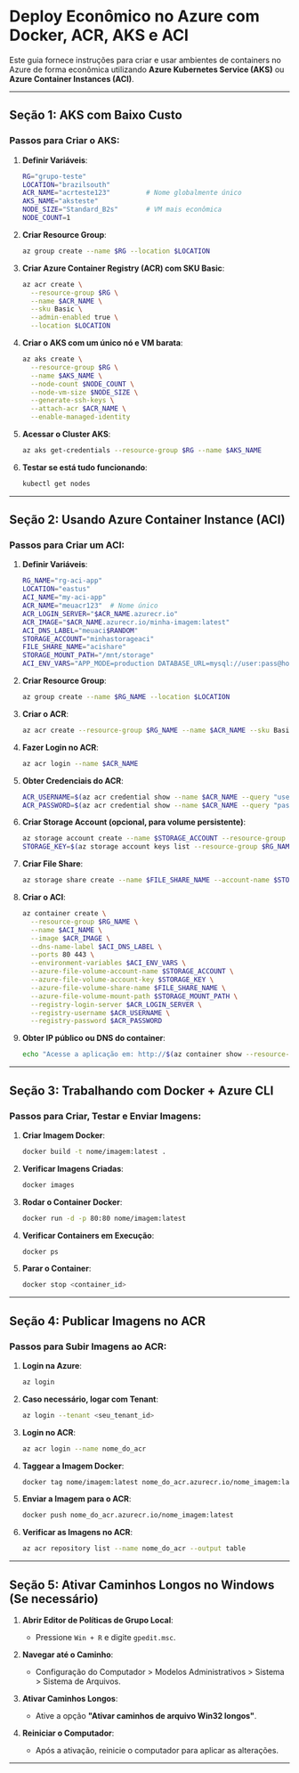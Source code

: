 # Deploy Econômico no Azure com Docker, ACR, AKS e ACI

Este guia fornece instruções para criar e usar ambientes de containers no Azure de forma econômica utilizando **Azure Kubernetes Service (AKS)** ou **Azure Container Instances (ACI)**.

---

## Seção 1: AKS com Baixo Custo

### Passos para Criar o AKS:

1. **Definir Variáveis**:
    ```bash
    RG="grupo-teste"
    LOCATION="brazilsouth"
    ACR_NAME="acrteste123"         # Nome globalmente único
    AKS_NAME="aksteste"
    NODE_SIZE="Standard_B2s"       # VM mais econômica
    NODE_COUNT=1
    ```

2. **Criar Resource Group**:
    ```bash
    az group create --name $RG --location $LOCATION
    ```

3. **Criar Azure Container Registry (ACR) com SKU Basic**:
    ```bash
    az acr create \
      --resource-group $RG \
      --name $ACR_NAME \
      --sku Basic \
      --admin-enabled true \
      --location $LOCATION
    ```

4. **Criar o AKS com um único nó e VM barata**:
    ```bash
    az aks create \
      --resource-group $RG \
      --name $AKS_NAME \
      --node-count $NODE_COUNT \
      --node-vm-size $NODE_SIZE \
      --generate-ssh-keys \
      --attach-acr $ACR_NAME \
      --enable-managed-identity
    ```

5. **Acessar o Cluster AKS**:
    ```bash
    az aks get-credentials --resource-group $RG --name $AKS_NAME
    ```

6. **Testar se está tudo funcionando**:
    ```bash
    kubectl get nodes
    ```

---

## Seção 2: Usando Azure Container Instance (ACI)

### Passos para Criar um ACI:

1. **Definir Variáveis**:
    ```bash
    RG_NAME="rg-aci-app"
    LOCATION="eastus"
    ACI_NAME="my-aci-app"
    ACR_NAME="meuacr123"  # Nome único
    ACR_LOGIN_SERVER="$ACR_NAME.azurecr.io"
    ACR_IMAGE="$ACR_NAME.azurecr.io/minha-imagem:latest"
    ACI_DNS_LABEL="meuaci$RANDOM"
    STORAGE_ACCOUNT="minhastorageaci"
    FILE_SHARE_NAME="acishare"
    STORAGE_MOUNT_PATH="/mnt/storage"
    ACI_ENV_VARS="APP_MODE=production DATABASE_URL=mysql://user:pass@host/db"
    ```

2. **Criar Resource Group**:
    ```bash
    az group create --name $RG_NAME --location $LOCATION
    ```

3. **Criar o ACR**:
    ```bash
    az acr create --resource-group $RG_NAME --name $ACR_NAME --sku Basic --admin-enabled true
    ```

4. **Fazer Login no ACR**:
    ```bash
    az acr login --name $ACR_NAME
    ```

5. **Obter Credenciais do ACR**:
    ```bash
    ACR_USERNAME=$(az acr credential show --name $ACR_NAME --query "username" --output tsv)
    ACR_PASSWORD=$(az acr credential show --name $ACR_NAME --query "passwords[0].value" --output tsv)
    ```

6. **Criar Storage Account (opcional, para volume persistente)**:
    ```bash
    az storage account create --name $STORAGE_ACCOUNT --resource-group $RG_NAME --location $LOCATION --sku Standard_LRS
    STORAGE_KEY=$(az storage account keys list --resource-group $RG_NAME --account-name $STORAGE_ACCOUNT --query "[0].value" --output tsv)
    ```

7. **Criar File Share**:
    ```bash
    az storage share create --name $FILE_SHARE_NAME --account-name $STORAGE_ACCOUNT --account-key $STORAGE_KEY
    ```

8. **Criar o ACI**:
    ```bash
    az container create \
      --resource-group $RG_NAME \
      --name $ACI_NAME \
      --image $ACR_IMAGE \
      --dns-name-label $ACI_DNS_LABEL \
      --ports 80 443 \
      --environment-variables $ACI_ENV_VARS \
      --azure-file-volume-account-name $STORAGE_ACCOUNT \
      --azure-file-volume-account-key $STORAGE_KEY \
      --azure-file-volume-share-name $FILE_SHARE_NAME \
      --azure-file-volume-mount-path $STORAGE_MOUNT_PATH \
      --registry-login-server $ACR_LOGIN_SERVER \
      --registry-username $ACR_USERNAME \
      --registry-password $ACR_PASSWORD
    ```

9. **Obter IP público ou DNS do container**:
    ```bash
    echo "Acesse a aplicação em: http://$(az container show --resource-group $RG_NAME --name $ACI_NAME --query ipAddress.fqdn --output tsv)"
    ```

---

## Seção 3: Trabalhando com Docker + Azure CLI

### Passos para Criar, Testar e Enviar Imagens:

1. **Criar Imagem Docker**:
    ```bash
    docker build -t nome/imagem:latest .
    ```

2. **Verificar Imagens Criadas**:
    ```bash
    docker images
    ```

3. **Rodar o Container Docker**:
    ```bash
    docker run -d -p 80:80 nome/imagem:latest
    ```

4. **Verificar Containers em Execução**:
    ```bash
    docker ps
    ```

5. **Parar o Container**:
    ```bash
    docker stop <container_id>
    ```

---

## Seção 4: Publicar Imagens no ACR

### Passos para Subir Imagens ao ACR:

1. **Login na Azure**:
    ```bash
    az login
    ```

2. **Caso necessário, logar com Tenant**:
    ```bash
    az login --tenant <seu_tenant_id>
    ```

3. **Login no ACR**:
    ```bash
    az acr login --name nome_do_acr
    ```

4. **Taggear a Imagem Docker**:
    ```bash
    docker tag nome/imagem:latest nome_do_acr.azurecr.io/nome_imagem:latest
    ```

5. **Enviar a Imagem para o ACR**:
    ```bash
    docker push nome_do_acr.azurecr.io/nome_imagem:latest
    ```

6. **Verificar as Imagens no ACR**:
    ```bash
    az acr repository list --name nome_do_acr --output table
    ```

---

## Seção 5: Ativar Caminhos Longos no Windows (Se necessário)

1. **Abrir Editor de Políticas de Grupo Local**:
    - Pressione `Win + R` e digite `gpedit.msc`.
  
2. **Navegar até o Caminho**:
    - Configuração do Computador > Modelos Administrativos > Sistema > Sistema de Arquivos.

3. **Ativar Caminhos Longos**:
    - Ative a opção **"Ativar caminhos de arquivo Win32 longos"**.

4. **Reiniciar o Computador**:
    - Após a ativação, reinicie o computador para aplicar as alterações.

---
